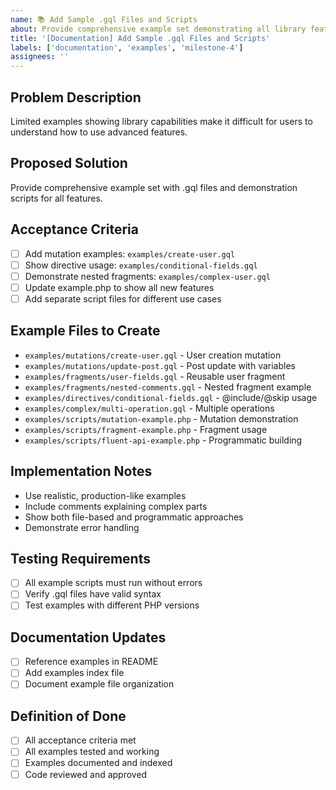 ```yaml
---
name: 📚 Add Sample .gql Files and Scripts
about: Provide comprehensive example set demonstrating all library features
title: '[Documentation] Add Sample .gql Files and Scripts'
labels: ['documentation', 'examples', 'milestone-4']
assignees: ''
---
```


## Problem Description
Limited examples showing library capabilities make it difficult for users to understand how to use advanced features.

## Proposed Solution
Provide comprehensive example set with .gql files and demonstration scripts for all features.

## Acceptance Criteria
- [ ] Add mutation examples: `examples/create-user.gql`
- [ ] Show directive usage: `examples/conditional-fields.gql`
- [ ] Demonstrate nested fragments: `examples/complex-user.gql`
- [ ] Update example.php to show all new features
- [ ] Add separate script files for different use cases

## Example Files to Create
- `examples/mutations/create-user.gql` - User creation mutation
- `examples/mutations/update-post.gql` - Post update with variables
- `examples/fragments/user-fields.gql` - Reusable user fragment
- `examples/fragments/nested-comments.gql` - Nested fragment example
- `examples/directives/conditional-fields.gql` - @include/@skip usage
- `examples/complex/multi-operation.gql` - Multiple operations
- `examples/scripts/mutation-example.php` - Mutation demonstration
- `examples/scripts/fragment-example.php` - Fragment usage
- `examples/scripts/fluent-api-example.php` - Programmatic building

## Implementation Notes
- Use realistic, production-like examples
- Include comments explaining complex parts
- Show both file-based and programmatic approaches
- Demonstrate error handling

## Testing Requirements
- [ ] All example scripts must run without errors
- [ ] Verify .gql files have valid syntax
- [ ] Test examples with different PHP versions

## Documentation Updates
- [ ] Reference examples in README
- [ ] Add examples index file
- [ ] Document example file organization

## Definition of Done
- [ ] All acceptance criteria met
- [ ] All examples tested and working
- [ ] Examples documented and indexed
- [ ] Code reviewed and approved